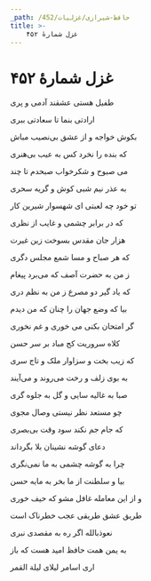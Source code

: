 ```yaml
---
_path: /حافظ-شیرازی/غزلیات/452
title: >-
    غزل شمارهٔ ۴۵۲
---
```

# غزل شمارهٔ ۴۵۲

<div class="b" id="bn1"><div class="m1"><p>طفیل هستی عشقند آدمی و پری</p></div>
<div class="m2"><p>ارادتی بنما تا سعادتی ببری</p></div></div>
<div class="b" id="bn2"><div class="m1"><p>بکوش خواجه و از عشق بی‌نصیب مباش</p></div>
<div class="m2"><p>که بنده را نخرد کس به عیب بی‌هنری</p></div></div>
<div class="b" id="bn3"><div class="m1"><p>می صبوح و شکرخواب صبحدم تا چند</p></div>
<div class="m2"><p>به عذر نیم شبی کوش و گریه سحری</p></div></div>
<div class="b" id="bn4"><div class="m1"><p>تو خود چه لعبتی ای شهسوار شیرین کار</p></div>
<div class="m2"><p>که در برابر چشمی و غایب از نظری</p></div></div>
<div class="b" id="bn5"><div class="m1"><p>هزار جان مقدس بسوخت زین غیرت</p></div>
<div class="m2"><p>که هر صباح و مسا شمع مجلس دگری</p></div></div>
<div class="b" id="bn6"><div class="m1"><p>ز من به حضرت آصف که می‌برد پیغام</p></div>
<div class="m2"><p>که یاد گیر دو مصرع ز من به نظم دری</p></div></div>
<div class="b" id="bn7"><div class="m1"><p>بیا که وضع جهان را چنان که من دیدم</p></div>
<div class="m2"><p>گر امتحان بکنی می خوری و غم نخوری</p></div></div>
<div class="b" id="bn8"><div class="m1"><p>کلاه سروریت کج مباد بر سر حسن</p></div>
<div class="m2"><p>که زیب بخت و سزاوار ملک و تاج سری</p></div></div>
<div class="b" id="bn9"><div class="m1"><p>به بوی زلف و رخت می‌روند و می‌آیند</p></div>
<div class="m2"><p>صبا به غالیه سایی و گل به جلوه گری</p></div></div>
<div class="b" id="bn10"><div class="m1"><p>چو مستعد نظر نیستی وصال مجوی</p></div>
<div class="m2"><p>که جام جم نکند سود وقت بی‌بصری</p></div></div>
<div class="b" id="bn11"><div class="m1"><p>دعای گوشه نشینان بلا بگرداند</p></div>
<div class="m2"><p>چرا به گوشه چشمی به ما نمی‌نگری</p></div></div>
<div class="b" id="bn12"><div class="m1"><p>بیا و سلطنت از ما بخر به مایه حسن</p></div>
<div class="m2"><p>و از این معامله غافل مشو که حیف خوری</p></div></div>
<div class="b" id="bn13"><div class="m1"><p>طریق عشق طریقی عجب خطرناک است</p></div>
<div class="m2"><p>نعوذبالله اگر ره به مقصدی نبری</p></div></div>
<div class="b" id="bn14"><div class="m1"><p>به یمن همت حافظ امید هست که باز</p></div>
<div class="m2"><p>اری اسامر لیلای لیلة القمر</p></div></div>
